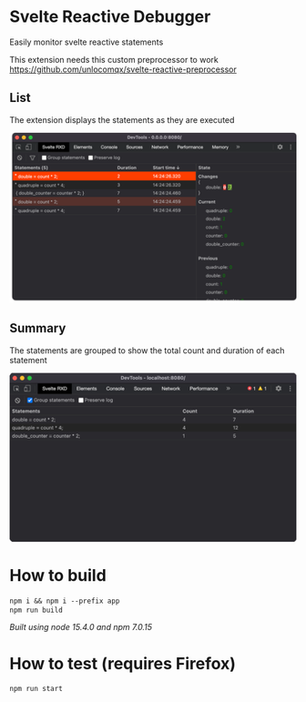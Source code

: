# Svelte Reactive Debugger
Easily monitor svelte reactive statements

This extension needs this custom preprocessor to work
https://github.com/unlocomqx/svelte-reactive-preprocessor

## List
The extension displays the statements as they are executed

![panel preview](images/list.png)

## Summary
The statements are grouped to show the total count and duration of each statement

![panel preview](images/summary.png)

# How to build
```shell
npm i && npm i --prefix app
npm run build
```
_Built using node 15.4.0 and npm 7.0.15_

# How to test (requires Firefox)
```shell
npm run start
```
